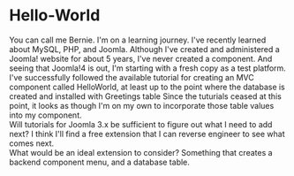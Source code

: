 # Hello-World

You can call me Bernie.  I'm on a learning journey.  I've recently learned about MySQL, PHP, and Joomla.  Although I've created and administered a Joomla! website for about 5 years, I've never created a component.
And seeing that Joomla!4 is out, I'm starting with a fresh copy as a test platform.
I've successfully followed the available tutorial for creating an MVC component called HelloWorld, at least up to the point where the database is created and installed with Greetings table
Since the tuturials ceased at this point, it looks as though I'm on my own to incorporate those table values into my component.  
Will tutorials for Joomla 3.x be sufficient to figure out what I need to add next?
I think I'll find a free extension that I can reverse engineer to see what comes next.  
What would be an ideal extension to consider?  Something that creates a backend component menu, and a database table.
